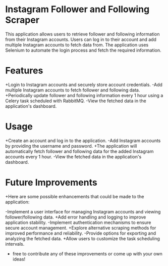 # Instagram Follower and Following Scraper

This application allows users to retrieve follower and following information from their Instagram accounts. Users can log in to their account and add multiple Instagram accounts to fetch data from. The application uses Selenium to automate the login process and fetch the required information.

# Features
+Login to Instagram accounts and securely store account credentials.
-Add multiple Instagram accounts to fetch follower and following data.
+Periodically update follower and following information every 1 hour using a Celery task scheduled with RabbitMQ.
-View the fetched data in the application's dashboard.

# Usage
+Create an account and log in to the application.
-Add Instagram accounts by providing the username and password.
+The application will automatically fetch follower and following data for the added Instagram accounts every 1 hour.
-View the fetched data in the application's dashboard.

# Future Improvements
+Here are some possible enhancements that could be made to the application:

-Implement a user interface for managing Instagram accounts and viewing follower/following data.
+Add error handling and logging to improve application stability.
-Implement authentication mechanisms to ensure secure account management.
+Explore alternative scraping methods for improved performance and reliability.
-Provide options for exporting and analyzing the fetched data.
+Allow users to customize the task scheduling intervals.
- free to contribute any of these improvements or come up with your own ideas!
